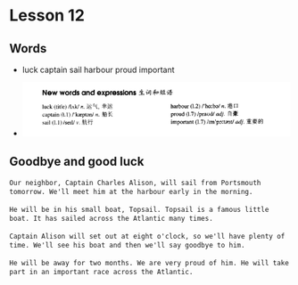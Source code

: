 # Lesson 12

## Words

- luck captain sail harbour proud important

- ![Words](../../../Images/Part2/02/words-12.png)

## Goodbye and good luck

```
Our neighbor, Captain Charles Alison, will sail from Portsmouth tomorrow. We'll meet him at the harbour early in the morning.

He will be in his small boat, Topsail. Topsail is a famous little boat. It has sailed across the Atlantic many times.

Captain Alison will set out at eight o'clock, so we'll have plenty of time. We'll see his boat and then we'll say goodbye to him.

He will be away for two months. We are very proud of him. He will take part in an important race across the Atlantic.
```
